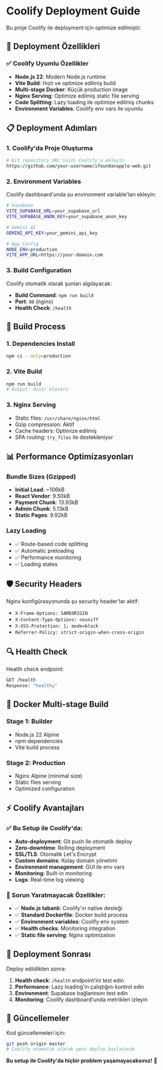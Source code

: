 # Coolify Deployment Guide

Bu proje Coolify ile deployment için optimize edilmiştir.

## 🚀 Deployment Özellikleri

### ✅ Coolify Uyumlu Özellikler
- **Node.js 22**: Modern Node.js runtime
- **Vite Build**: Hızlı ve optimize edilmiş build
- **Multi-stage Docker**: Küçük production image
- **Nginx Serving**: Optimize edilmiş static file serving
- **Code Splitting**: Lazy loading ile optimize edilmiş chunks
- **Environment Variables**: Coolify env vars ile uyumlu

## 📋 Deployment Adımları

### 1. Coolify'da Proje Oluşturma
```bash
# Git repository URL'inizi Coolify'a ekleyin
https://github.com/your-username/ifoundanapple-web.git
```

### 2. Environment Variables
Coolify dashboard'unda şu environment variable'ları ekleyin:

```bash
# Supabase
VITE_SUPABASE_URL=your_supabase_url
VITE_SUPABASE_ANON_KEY=your_supabase_anon_key

# Gemini AI
GEMINI_API_KEY=your_gemini_api_key

# App Config
NODE_ENV=production
VITE_APP_URL=https://your-domain.com
```

### 3. Build Configuration
Coolify otomatik olarak şunları algılayacak:
- **Build Command**: `npm run build`
- **Port**: `80` (nginx)
- **Health Check**: `/health`

## 🔧 Build Process

### 1. Dependencies Install
```bash
npm ci --only=production
```

### 2. Vite Build
```bash
npm run build
# Output: dist/ klasörü
```

### 3. Nginx Serving
- Static files: `/usr/share/nginx/html`
- Gzip compression: Aktif
- Cache headers: Optimize edilmiş
- SPA routing: `try_files` ile destekleniyor

## 📊 Performance Optimizasyonları

### Bundle Sizes (Gzipped)
- **Initial Load**: ~106kB
- **React Vendor**: 9.50kB
- **Payment Chunk**: 13.93kB
- **Admin Chunk**: 5.13kB
- **Static Pages**: 9.92kB

### Lazy Loading
- ✅ Route-based code splitting
- ✅ Automatic preloading
- ✅ Performance monitoring
- ✅ Loading states

## 🛡️ Security Headers

Nginx konfigürasyonunda şu security header'lar aktif:
- `X-Frame-Options: SAMEORIGIN`
- `X-Content-Type-Options: nosniff`
- `X-XSS-Protection: 1; mode=block`
- `Referrer-Policy: strict-origin-when-cross-origin`

## 🔍 Health Check

Health check endpoint:
```bash
GET /health
Response: "healthy"
```

## 📁 Docker Multi-stage Build

### Stage 1: Builder
- Node.js 22 Alpine
- npm dependencies
- Vite build process

### Stage 2: Production
- Nginx Alpine (minimal size)
- Static files serving
- Optimized configuration

## ⚡ Coolify Avantajları

### ✅ Bu Setup ile Coolify'da:
- **Auto-deployment**: Git push ile otomatik deploy
- **Zero-downtime**: Rolling deployment
- **SSL/TLS**: Otomatik Let's Encrypt
- **Custom domains**: Kolay domain yönetimi
- **Environment management**: GUI ile env vars
- **Monitoring**: Built-in monitoring
- **Logs**: Real-time log viewing

### 🚫 Sorun Yaratmayacak Özellikler:
- ✅ **Node.js tabanlı**: Coolify'ın native desteği
- ✅ **Standard Dockerfile**: Docker build process
- ✅ **Environment variables**: Coolify env system
- ✅ **Health checks**: Monitoring integration
- ✅ **Static file serving**: Nginx optimization

## 🎯 Deployment Sonrası

Deploy edildikten sonra:
1. **Health check**: `/health` endpoint'ini test edin
2. **Performance**: Lazy loading'in çalıştığını kontrol edin
3. **Environment**: Supabase bağlantısını test edin
4. **Monitoring**: Coolify dashboard'unda metrikleri izleyin

## 🔄 Güncellemeler

Kod güncellemeleri için:
```bash
git push origin master
# Coolify otomatik olarak yeni deploy başlatacak
```

**Bu setup ile Coolify'da hiçbir problem yaşamayacaksınız!** 🚀
